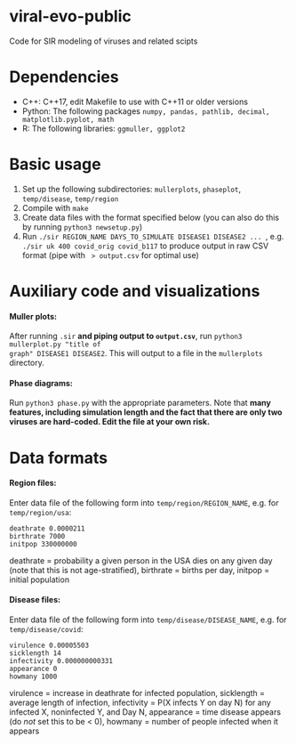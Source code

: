 # viral-evo-public
Code for SIR modeling of viruses and related scipts

# Dependencies 

<ul>
  <li> C++: C++17, edit Makefile to use with C++11 or older versions </li>
  <li> Python: The following packages <code>numpy, pandas, pathlib, decimal, matplotlib.pyplot, math</code> </li>
  <li> R: The following libraries: <code>ggmuller, ggplot2</code> </li>
</ul>

# Basic usage

<ol>
  <li> Set up the following subdirectories: <code>mullerplots</code>, <code>phaseplot</code>, <code>temp/disease</code>, <code>temp/region</code> </li>
  <li> Compile with <code>make</code> </li>
  <li> Create data files with the format specified below (you can also do this by running <code>python3 newsetup.py</code>) </li>
  <li> Run <code>./sir REGION_NAME DAYS_TO_SIMULATE DISEASE1 DISEASE2 ... </code>, e.g. <code>./sir uk 400 covid_orig covid_b117</code> to produce output in raw CSV format (pipe with <code> > output.csv</code> for optimal use) </li>
</ol>

# Auxiliary code and visualizations

#### Muller plots:

After running <code>.sir</code> <b>and piping output to <code>output.csv</code></b>, run <code>python3 mullerplot.py "title of graph" DISEASE1 DISEASE2</code>. This will output to a file in the <code>mullerplots</code> directory.

#### Phase diagrams:

Run <code>python3 phase.py</code> with the appropriate parameters. Note that <b>many features, including simulation length and the fact that there are only two viruses</code> are hard-coded. Edit the file at your own risk.</b>

# Data formats

#### Region files:

Enter data file of the following form into <code>temp/region/REGION_NAME</code>, e.g. for <code>temp/region/usa</code>:
```
deathrate 0.0000211
birthrate 7000
initpop 330000000
```
deathrate = probability a given person in the USA dies on any given day (note that this is not age-stratified), birthrate = births per day, initpop = initial population 

#### Disease files:

Enter data file of the following form into <code>temp/disease/DISEASE_NAME</code>, e.g. for <code>temp/disease/covid</code>:

```
virulence 0.00005503
sicklength 14
infectivity 0.000000000331
appearance 0
howmany 1000
```
virulence = increase in deathrate for infected population, sicklength = average length of infection, infectivity = P(X infects Y on day N) for any infected X, noninfected Y, and Day N, appearance = time disease appears (do <i>not</i> set this to be < 0), howmany = number of people infected when it appears
